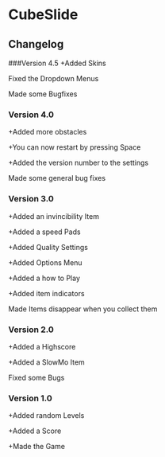# CubeSlide
## Changelog
###Version 4.5
+Added Skins

Fixed the Dropdown Menus

Made some Bugfixes

### Version 4.0
+Added more obstacles

+You can now restart by pressing Space

+Added the version number to the settings

Made some general bug fixes

### Version 3.0
+Added an invincibility Item

+Added a speed Pads

+Added Quality Settings

+Added Options Menu

+Added a how to Play

+Added item indicators

Made Items disappear when you collect them

### Version 2.0
+Added a Highscore

+Added a SlowMo Item

Fixed some Bugs

### Version 1.0
+Added random Levels

+Added a Score

+Made the Game

